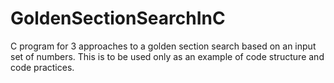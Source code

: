 # GoldenSectionSearchInC
C program for 3 approaches to a golden section search based on an input set of numbers. This is to be used only as an example of code structure and code practices.
